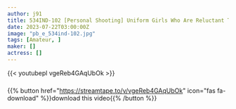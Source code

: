 ```yaml
---
author: j91
title: 534IND-102 [Personal Shooting] Uniform Girls Who Are Reluctant To See Their Faces 3 And P Activities _ Complete Delivery Of Appearance From Bukkake To Vaginal Cum Shot While Exposing The Real Face
date: 2023-07-22T03:00:00Z
image: "pb_e_534ind-102.jpg"
tags: [Amateur, ]
maker: []
actress: []
---
```



{{< youtubepl vgeReb4GAqUbOk >}}
###

{{% button href="https://streamtape.to/v/vgeReb4GAqUbOk" icon="fas fa-download" %}}download this video{{% /button %}}

